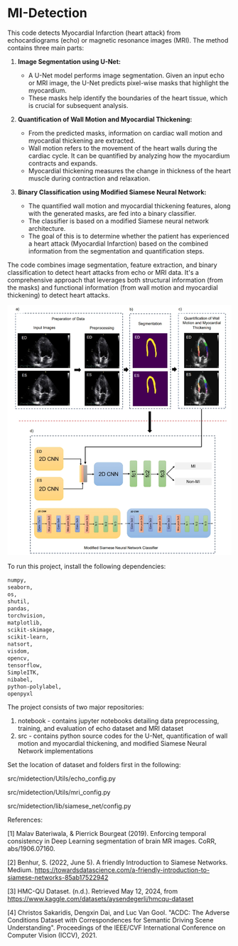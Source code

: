 # MI-Detection
This code detects Myocardial Infarction (heart attack) from echocardiograms (echo) or magnetic resonance images (MRI).
The method contains three main parts:

1. **Image Segmentation using U-Net:**
   - A U-Net model performs image segmentation. Given an input echo or MRI image, the U-Net predicts pixel-wise masks that highlight the myocardium.
   - These masks help identify the boundaries of the heart tissue, which is crucial for subsequent analysis.

2. **Quantification of Wall Motion and Myocardial Thickening:**
   - From the predicted masks, information on cardiac wall motion and myocardial thickening are extracted.
   - Wall motion refers to the movement of the heart walls during the cardiac cycle. It can be quantified by analyzing how the myocardium contracts and expands.
   - Myocardial thickening measures the change in thickness of the heart muscle during contraction and relaxation.

3. **Binary Classification using Modified Siamese Neural Network:**
   - The quantified wall motion and myocardial thickening features, along with the generated masks, are fed into a binary classifier.
   - The classifier is based on a modified Siamese neural network architecture.
   - The goal of this is to determine whether the patient has experienced a heart attack (Myocardial Infarction) based on the combined information from the segmentation and quantification steps.

The code combines image segmentation, feature extraction, and binary classification to detect heart attacks from echo or MRI data. It's a comprehensive approach that leverages both structural information (from the masks) and functional information (from wall motion and myocardial thickening) to detect heart attacks.

![alt text](image.png)

To run this project, install the following dependencies:

    numpy,    
    seaborn, 
    os, 
    shutil, 
    pandas, 
    torchvision, 
    matplotlib, 
    scikit-skimage, 
    scikit-learn, 
    natsort, 
    visdom, 
    opencv, 
    tensorflow, 
    SimpleITK, 
    nibabel, 
    python-polylabel, 
    openpyxl

The project consists of two major repositories:
1. notebook - contains jupyter notebooks detailing data preprocessing, training, and evaluation of echo dataset and MRI dataset
2. src - contains python source codes for the U-Net, quantification of wall motion and myocardial thickening, and modified Siamese Neural Network implementations


Set the location of dataset and folders first in the following:

  src/midetection/Utils/echo_config.py
  
  src/midetection/Utils/mri_config.py
  
  src/midetection/lib/siamese_net/config.py 


References:

[1] Malav Bateriwala, & Pierrick Bourgeat (2019). Enforcing temporal consistency in Deep Learning segmentation of brain MR images. CoRR, abs/1906.07160.

[2] Benhur, S. (2022, June 5). A friendly Introduction to Siamese Networks. Medium. https://towardsdatascience.com/a-friendly-introduction-to-siamese-networks-85ab17522942

[3] HMC-QU Dataset. (n.d.). Retrieved May 12, 2024, from https://www.kaggle.com/datasets/aysendegerli/hmcqu-dataset

[4] Christos Sakaridis, Dengxin Dai, and Luc Van Gool. "ACDC: The Adverse Conditions Dataset with Correspondences for Semantic Driving Scene Understanding". Proceedings of the IEEE/CVF International Conference on Computer Vision (ICCV), 2021.
